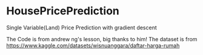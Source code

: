 # HousePricePrediction
Single Variable(Land) Price Prediction with gradient descent

The Code is from andrew ng's lesson, big thanks to him!
The dataset is from https://www.kaggle.com/datasets/wisnuanggara/daftar-harga-rumah
